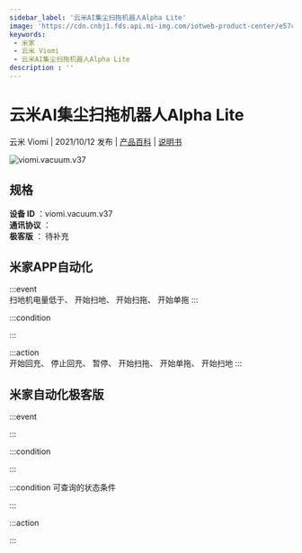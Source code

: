 ```yaml
---
sidebar_label: '云米AI集尘扫拖机器人Alpha Lite'
image: 'https://cdn.cnbj1.fds.api.mi-img.com/iotweb-product-center/e57cc9d19515e7e20d6bd291ea5cf4c8_1630574955040.png?GalaxyAccessKeyId=AKVGLQWBOVIRQ3XLEW&Expires=9223372036854775807&Signature=3hVn1b5pjd1O1iDPfQBD0UsYWLs='
keywords: 
 - 米家
 - 云米 Viomi
 - 云米AI集尘扫拖机器人Alpha Lite
description : ''
---
```

# 云米AI集尘扫拖机器人Alpha Lite

云米 Viomi | 2021/10/12 发布 | [产品百科](https://home.mi.com/webapp/content/baike/product/index.html?model=viomi.vacuum.v37/) | [说明书](https://home.mi.com/views/introduction.html?model=viomi.vacuum.v37&region=cn)

![viomi.vacuum.v37](https://cdn.cnbj1.fds.api.mi-img.com/iotweb-product-center/e57cc9d19515e7e20d6bd291ea5cf4c8_1630574955040.png?GalaxyAccessKeyId=AKVGLQWBOVIRQ3XLEW&Expires=9223372036854775807&Signature=3hVn1b5pjd1O1iDPfQBD0UsYWLs=)

## 规格  
> 
**设备 ID** ：viomi.vacuum.v37  
**通讯协议** ：  
**极客版**  ： 待补充 


## 米家APP自动化  

:::event  
扫地机电量低于、 开始扫地、 开始扫拖、 开始单拖
:::

:::condition  

:::

:::action   
开始回充、 停止回充、 暂停、 开始扫拖、 开始单拖、 开始扫地
:::

## 米家自动化极客版  

:::event  

:::

:::condition  

:::

:::condition 可查询的状态条件  

:::

:::action  

:::

        
